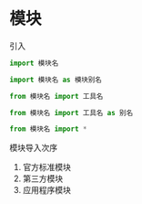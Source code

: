 # 模块

引入

```python
import 模块名

import 模块名 as 模块别名

from 模块名 import 工具名

from 模块名 import 工具名 as 别名

from 模块名 import *
```



模块导入次序

1. 官方标准模块
2. 第三方模块
3. 应用程序模块





